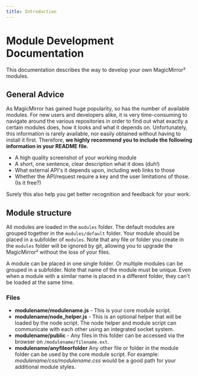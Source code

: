 ```yaml
---
title: Introduction
---
```


# Module Development Documentation

This documentation describes the way to develop your own MagicMirror² modules.

## General Advice

As MagicMirror has gained huge popularity, so has the number of available modules. For new users and developers alike, it is very time-consuming to navigate around the various repositories in order to find out what exactly a certain modules does, how it looks and what it depends on. Unfortunately, this information is rarely available, nor easily obtained without having to install it first. Therefore, **we highly recommend you to include the following information in your README file.**

- A high quality screenshot of your working module
- A short, one sentence, clear description what it does (duh!)
- What external API's it depends upon, including web links to those
- Whether the API/request require a key and the user limitations of those. (Is it free?)

Surely this also help you get better recognition and feedback for your work.

## Module structure

All modules are loaded in the `modules` folder. The default modules are grouped together in the `modules/default` folder. Your module should be placed in a subfolder of `modules`. Note that any file or folder you create in the `modules` folder will be ignored by git, allowing you to upgrade the MagicMirror² without the loss of your files.

A module can be placed in one single folder. Or multiple modules can be grouped in a subfolder. Note that name of the module must be unique. Even when a module with a similar name is placed in a different folder, they can't be loaded at the same time.

### Files

- **modulename/modulename.js** - This is your core module script.
- **modulename/node_helper.js** - This is an optional helper that will be loaded by the node script. The node helper and module script can communicate with each other using an integrated socket system.
- **modulename/public** - Any files in this folder can be accessed via the browser on `/modulename/filename.ext`.
- **modulename/anyfileorfolder** Any other file or folder in the module folder can be used by the core module script. For example: _modulename/css/modulename.css_ would be a good path for your additional module styles.
